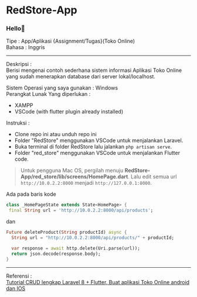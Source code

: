 # RedStore-App

### Hello👋

Tipe : App/Aplikasi {Assignment/Tugas}(Toko Online)\
Bahasa : Inggris

---

Deskripsi :\
  Berisi mengenai contoh sederhana sistem informasi Aplikasi Toko Online yang sudah menerapkan database dari server lokal/localhost.

Sistem Operasi yang saya gunakan : Windows\
Perangkat Lunak Yang diperlukan :
- XAMPP
- VSCode (with flutter plugin already installed)

Instruksi :
- Clone repo ini atau unduh repo ini
- Folder "RedStore" menggunakan VSCode untuk menjalankan Laravel.
- Buka terminal di folder RedStore lalu jalankan `php artisan serve`.
- Folder "red_store" menggunakan VSCode untuk menjalankan Flutter code. 
  
> Untuk pengguna Mac OS, pergilah menuju **RedStore-App/red_store/lib/screens/HomePage.dart**.
> Lalu edit semua url `http://10.0.2.2:8000` menjadi `http://127.0.0.1:8000`.

Ada pada baris kode
```dart
class _HomePageState extends State<HomePage> {
 final String url = 'http://10.0.2.2:8000/api/products';
```
dan 

```dart
Future deleteProduct(String productId) async {
  String url = "http://10.0.2.2:8000/api/products/" + productId;

  var response = await http.delete(Uri.parse(url));
  return json.decode(response.body);
}
```

---

Referensi :\
 [Tutorial CRUD lengkap Laravel 8 + Flutter, Buat aplikasi Toko Online android dan IOS](https://youtu.be/G2oentJ5NVE)
